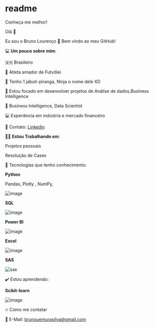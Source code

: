 # readme
Conheça me melhor!


Olá 👋

 Eu sou o Bruno Lourenço 👋
 Bem vindo ao meu GitHub!

💻 **Um pouco sobre mim**:

🇧🇷 Brasileiro

🏐 Atleta amador de Futvôlei

🐢 Tenho 1 jabuti-piranga, Ninja o nome dele XD

👊 Estou focado em desenvolver projetos de Análise de dados,Business Intelligence

💼 Business Intelligence, Data Scientist

💻 Experiência em indústria e mercado financeiro

🔗 Contato: [Linkedin](https://www.linkedin.com/in/bruno-uemura-a3ab4943/)


👨‍💻 **Estou Trabalhando em**:

Projetos pessoais

Resolução de Cases


📁 Tecnologias que tenho conhecimento:

**Python** 

Pandas, Plotly , NumPy, 


![image](https://encrypted-tbn0.gstatic.com/images?q=tbn:ANd9GcSSVIgTk4D22BF0PSAITCFZYEi7rZ6FsLN1sg&s)

**SQL**

![image](https://encrypted-tbn0.gstatic.com/images?q=tbn:ANd9GcS_mBB1zE7RZCgRjjPi6bIz0szfQmPjRa81sw&s)


**Power BI**

![image](https://github.com/user-attachments/assets/429f4f33-c78a-46bd-bce8-9519b62266f2)


**Excel** 


![image](https://encrypted-tbn0.gstatic.com/images?q=tbn:ANd9GcRCKJv_I3g2OzodCauDJ4-Zxw3v8bEfjXzflg&s)

**SAS**


![sas](https://d2q79iu7y748jz.cloudfront.net/s/_squarelogo/256x256/63d37858752f5f9b709b8c159cea030e)

✔️ Estou aprendendo:

**Scikit-learn** 


![image](https://github.com/user-attachments/assets/9dd2d530-3b54-42ae-84c7-43b5496a3f40)




🔥 Como me contatar

📧 E-Mail: brunouemurasilva@gmail.com
